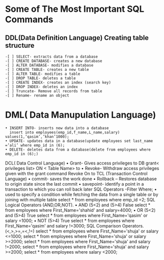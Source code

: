 # Some of The Most Important SQL Commands
## DDL(Data Definition Language) Creating table structure
    -[ ] SELECT- extracts data from a database
    -[ ] CREATE DATABASE- creates a new database
    -[ ] ALTER DATABASE- modifies a database
    -[ ] CREATE TABLE- creates a new table
    -[ ] ALTER TABLE- modifies a table
    -[ ] DROP TABLE- deletes a table
    -[ ] CREATE INDEX- creates an index (search key)
    -[ ] DROP INDEX- deletes an index
    -[ ] Truncate- Remove all records from table
    -[ ] Rename- rename an object
# DML( Data Manupulation Language)
    • INSERT INTO- inserts new data into a database
      insert into employees(emp_id,f_name,L_name,salary) values(1,’qasim’,’khan’1000);
    • UPDATE- updates data in a database(update employees set last_name =’ali’ where emp_id in (6);
    • DELETE- deletes data from a database(delete from employees where emp_id in (6);)
DCL( Data Control Language)
    • Grant- Gives access privileges to DB
      grant< privileges list> ON < Table Name> to <user>
    • Revoke- Withdraw access privileges given with the grant command
      Revoke<relation name or privileges list> On <relation name or table name> to <user>
TCL (Transaction Control Language)
    • commit- saves the work done
    • Rollback – Restores database to origin state since the last commit
    • savepoint- identify a point in a transaction to which you can roll back later
SQL Operators -Filter
Where;
    • used to specify a condition while fetching the data from a single table or by joining with multiple table
      select * from employees where emp_id =2;
SQL Logical Operators (AND,OR,NOT).
    • AND (5<2) and (5>4) False
      select * from employees where First_Name='shahid' and salary=4000;
    • OR (5<2) and (5>4) True
      select * from employees where First_Name='qasim' or salary =1000;
    • NOT (5>4) True
      select * from employees where First_Name='qasim' and salary !=3000;
SQL Comparison Operators.(<,>,>=,=<,!=)
select * from employees where First_Name='shuja' or salary <=1000;
select * from employees where First_Name='shuja' or salary >=2000;
select * from employees where First_Name='shuja' and salary !=2000;
select * from employees where First_Name='shuja' and salary >=2000;
select * from employees where salary <2000;
